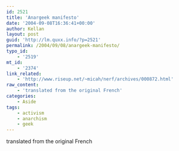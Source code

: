 ```yaml
---
id: 2521
title: 'Anargeek manifesto'
date: '2004-09-08T16:36:41+00:00'
author: Kellan
layout: post
guid: 'http://lm.quxx.info/?p=2521'
permalink: /2004/09/08/anargeek-manifesto/
typo_id:
    - '2519'
mt_id:
    - '2374'
link_related:
    - 'http://www.riseup.net/~micah/nerf/archives/000872.html'
raw_content:
    - 'translated from the original French'
categories:
    - Aside
tags:
    - activism
    - anarchism
    - geek
---
```


translated from the original French
